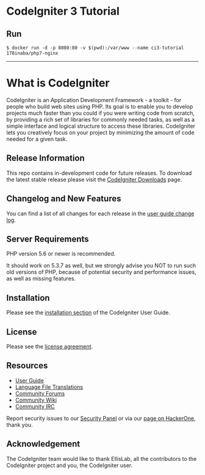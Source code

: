 # CodeIgniter 3 Tutorial

## Run

```console
$ docker run -d -p 8080:80 -v $(pwd):/var/www --name ci3-tutorial 178inaba/php7-nginx
```

---

# What is CodeIgniter

CodeIgniter is an Application Development Framework - a toolkit - for people
who build web sites using PHP. Its goal is to enable you to develop projects
much faster than you could if you were writing code from scratch, by providing
a rich set of libraries for commonly needed tasks, as well as a simple
interface and logical structure to access these libraries. CodeIgniter lets
you creatively focus on your project by minimizing the amount of code needed
for a given task.

## Release Information

This repo contains in-development code for future releases. To download the
latest stable release please visit the [CodeIgniter Downloads](https://codeigniter.com/download) page.

## Changelog and New Features

You can find a list of all changes for each release in the 
[user guide change log](https://github.com/bcit-ci/CodeIgniter/blob/develop/user_guide_src/source/changelog.rst).

## Server Requirements

PHP version 5.6 or newer is recommended.

It should work on 5.3.7 as well, but we strongly advise you NOT to run
such old versions of PHP, because of potential security and performance
issues, as well as missing features.

## Installation

Please see the [installation section](https://codeigniter.com/user_guide/installation/index.html)
of the CodeIgniter User Guide.

## License

Please see the [license agreement](https://github.com/bcit-ci/CodeIgniter/blob/develop/user_guide_src/source/license.rst).

## Resources

-  [User Guide](https://codeigniter.com/docs)
-  [Language File Translations](https://github.com/bcit-ci/codeigniter3-translations)
-  [Community Forums](http://forum.codeigniter.com/)
-  [Community Wiki](https://github.com/bcit-ci/CodeIgniter/wiki)
-  [Community IRC](https://webchat.freenode.net/?channels=%23codeigniter)

Report security issues to our [Security Panel](mailto:security@codeigniter.com)
or via our [page on HackerOne](https://hackerone.com/codeigniter), thank you.

## Acknowledgement

The CodeIgniter team would like to thank EllisLab, all the
contributors to the CodeIgniter project and you, the CodeIgniter user.
